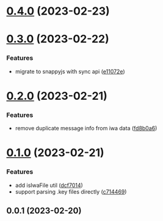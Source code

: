 # [0.4.0](https://github.com/meteorlxy/keynote-parser/compare/v0.3.0...v0.4.0) (2023-02-23)

# [0.3.0](https://github.com/meteorlxy/keynote-parser/compare/v0.2.0...v0.3.0) (2023-02-22)

### Features

- migrate to snappyjs with sync api ([e11072e](https://github.com/meteorlxy/keynote-parser/commit/e11072ebf2e7bb045eb00ca1768c249a5ee2efcb))

# [0.2.0](https://github.com/meteorlxy/keynote-parser/compare/v0.1.0...v0.2.0) (2023-02-21)

### Features

- remove duplicate message info from iwa data ([fd8b0a6](https://github.com/meteorlxy/keynote-parser/commit/fd8b0a6b02d59dccd79a09401fdd421a444c2868))

# [0.1.0](https://github.com/meteorlxy/keynote-parser/compare/v0.0.1...v0.1.0) (2023-02-21)

### Features

- add isIwaFile util ([dcf7014](https://github.com/meteorlxy/keynote-parser/commit/dcf70142b71c37a315be1efe9d6162b9c702d41d))
- support parsing .key files directly ([c714469](https://github.com/meteorlxy/keynote-parser/commit/c7144693bce5c1f21209dd593233644fdecf6012))

## 0.0.1 (2023-02-20)
